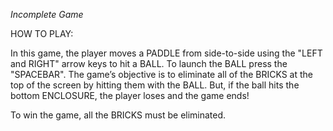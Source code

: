 *Incomplete Game*

HOW TO PLAY:

In this game, the player moves a PADDLE from side-to-side using the "LEFT and RIGHT" arrow keys to hit a BALL. To launch the BALL press the "SPACEBAR". The game’s objective is to eliminate all of the BRICKS at the top of the screen by hitting them with the BALL. But, if the ball hits the bottom ENCLOSURE, the player loses and the game ends! 

To win the game, all the BRICKS must be eliminated.